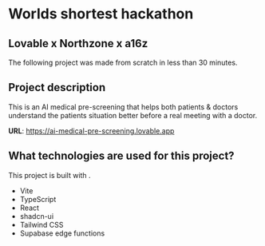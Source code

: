 # Worlds shortest hackathon

## Lovable x Northzone x a16z

The following project was made from scratch in less than 30 minutes.

## Project description

This is an AI medical pre-screening that helps both patients & doctors understand the patients situation better before a real meeting with a doctor.

**URL**: https://ai-medical-pre-screening.lovable.app

## What technologies are used for this project?

This project is built with .

- Vite
- TypeScript
- React
- shadcn-ui
- Tailwind CSS
- Supabase edge functions

